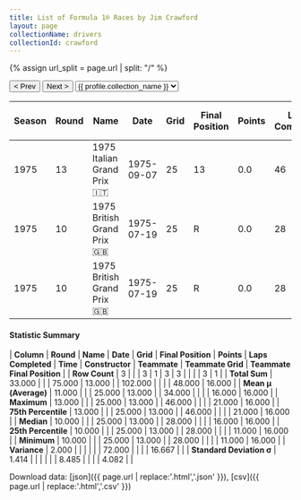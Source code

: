 ```yaml
---
title: List of Formula 1® Races by Jim Crawford
layout: page
collectionName: drivers
collectionId: crawford
---
```


{% assign url_split = page.url | split: "/" %}
<div id="collection-navigation">
<button onclick="selector.options[selector.selectedIndex-1].value && (window.location = selector.options[selector.selectedIndex-1].value);">&lt; Prev</button>
<button onclick="selector.options[selector.selectedIndex+1].value && (window.location = selector.options[selector.selectedIndex+1].value);">Next &gt;</button>
<select id="selector" onchange="this.options[this.selectedIndex].value && (window.location = this.options[this.selectedIndex].value);">
  {% for collectionId in site.data[page.collectionName].refs %}
    {% if collectionId == page.collectionId %}
      {% assign selected = "selected" %}
    {% else %}
      {% assign selected = "" %}
    {% endif %}
    {% assign profile = site.data[page.collectionName][collectionId].profile %}
    <option value="/f1/{{ page.collectionName }}/{{ collectionId }}/{{ url_split[4] }}" {{ selected }}>{{ profile.collection_name }}</option>
  {% endfor %}
</select>
</div>

| Season | Round | Name | Date | Grid | Final Position | Points | Laps Completed | Time | Constructor | Teammate | Teammate Grid | Teammate Final Position |
|--|--|--|--|--|--|--|--|--|--|--|--|--|
| 1975 | 13 | 1975 Italian Grand Prix 🇮🇹 | 1975-09-07 | 25 | 13 | 0.0 | 46 |   | Team Lotus 🇬🇧 | [Ronnie Peterson 🇸🇪](/f1/drivers/peterson) | 11 | R |
| 1975 | 10 | 1975 British Grand Prix 🇬🇧 | 1975-07-19 | 25 | R | 0.0 | 28 |   | Team Lotus 🇬🇧 | [Brian Henton 🇬🇧](/f1/drivers/henton) | 21 | 16 |
| 1975 | 10 | 1975 British Grand Prix 🇬🇧 | 1975-07-19 | 25 | R | 0.0 | 28 |   | Team Lotus 🇬🇧 | [Ronnie Peterson 🇸🇪](/f1/drivers/peterson) | 16 | R |

#### Statistic Summary

| **Column** | **Round** | **Name** | **Date** | **Grid** | **Final Position** | **Points** | **Laps Completed** | **Time** | **Constructor** | **Teammate** | **Teammate Grid** | **Teammate Final Position** |
| **Row Count** | 3 |  |  | 3 | 1 | 3 | 3 |  |  |  | 3 | 1 |
| **Total Sum** | 33.000 |  |  | 75.000 | 13.000 |  | 102.000 |  |  |  | 48.000 | 16.000 |
| **Mean μ (Average)** | 11.000 |  |  | 25.000 | 13.000 |  | 34.000 |  |  |  | 16.000 | 16.000 |
| **Maximum** | 13.000 |  |  | 25.000 | 13.000 |  | 46.000 |  |  |  | 21.000 | 16.000 |
| **75th Percentile** | 13.000 |  |  | 25.000 | 13.000 |  | 46.000 |  |  |  | 21.000 | 16.000 |
| **Median** | 10.000 |  |  | 25.000 | 13.000 |  | 28.000 |  |  |  | 16.000 | 16.000 |
| **25th Percentile** | 10.000 |  |  | 25.000 | 13.000 |  | 28.000 |  |  |  | 11.000 | 16.000 |
| **Minimum** | 10.000 |  |  | 25.000 | 13.000 |  | 28.000 |  |  |  | 11.000 | 16.000 |
| **Variance** | 2.000 |  |  |  |  |  | 72.000 |  |  |  | 16.667 |  |
| **Standard Deviation σ** | 1.414 |  |  |  |  |  | 8.485 |  |  |  | 4.082 |  |

Download data: [json]({{ page.url | replace:'.html','.json' }}), [csv]({{ page.url | replace:'.html','.csv' }})
